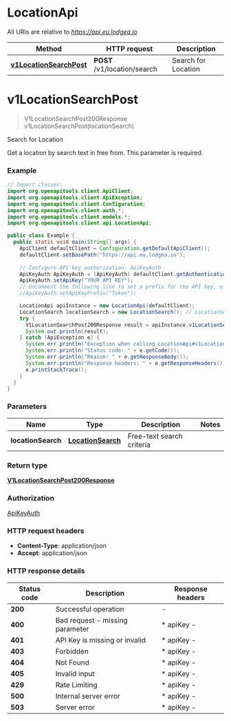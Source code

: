 # LocationApi

All URIs are relative to *https://api.eu.lodgea.io*

| Method | HTTP request | Description |
|------------- | ------------- | -------------|
| [**v1LocationSearchPost**](LocationApi.md#v1LocationSearchPost) | **POST** /v1/location/search | Search for Location |


<a name="v1LocationSearchPost"></a>
# **v1LocationSearchPost**
> V1LocationSearchPost200Response v1LocationSearchPost(locationSearch)

Search for Location

Get a location by search text in free from. This parameter is required.

### Example
```java
// Import classes:
import org.openapitools.client.ApiClient;
import org.openapitools.client.ApiException;
import org.openapitools.client.Configuration;
import org.openapitools.client.auth.*;
import org.openapitools.client.models.*;
import org.openapitools.client.api.LocationApi;

public class Example {
  public static void main(String[] args) {
    ApiClient defaultClient = Configuration.getDefaultApiClient();
    defaultClient.setBasePath("https://api.eu.lodgea.io");
    
    // Configure API key authorization: ApiKeyAuth
    ApiKeyAuth ApiKeyAuth = (ApiKeyAuth) defaultClient.getAuthentication("ApiKeyAuth");
    ApiKeyAuth.setApiKey("YOUR API KEY");
    // Uncomment the following line to set a prefix for the API key, e.g. "Token" (defaults to null)
    //ApiKeyAuth.setApiKeyPrefix("Token");

    LocationApi apiInstance = new LocationApi(defaultClient);
    LocationSearch locationSearch = new LocationSearch(); // LocationSearch | Free-text search criteria
    try {
      V1LocationSearchPost200Response result = apiInstance.v1LocationSearchPost(locationSearch);
      System.out.println(result);
    } catch (ApiException e) {
      System.err.println("Exception when calling LocationApi#v1LocationSearchPost");
      System.err.println("Status code: " + e.getCode());
      System.err.println("Reason: " + e.getResponseBody());
      System.err.println("Response headers: " + e.getResponseHeaders());
      e.printStackTrace();
    }
  }
}
```

### Parameters

| Name | Type | Description  | Notes |
|------------- | ------------- | ------------- | -------------|
| **locationSearch** | [**LocationSearch**](LocationSearch.md)| Free-text search criteria | |

### Return type

[**V1LocationSearchPost200Response**](V1LocationSearchPost200Response.md)

### Authorization

[ApiKeyAuth](../README.md#ApiKeyAuth)

### HTTP request headers

 - **Content-Type**: application/json
 - **Accept**: application/json

### HTTP response details
| Status code | Description | Response headers |
|-------------|-------------|------------------|
| **200** | Successful operation |  -  |
| **400** | Bad request - missing parameter |  * apiKey -  <br>  |
| **401** | API Key is missing or invalid |  * apiKey -  <br>  |
| **403** | Forbidden |  * apiKey -  <br>  |
| **404** | Not Found |  * apiKey -  <br>  |
| **405** | Invalid input |  * apiKey -  <br>  |
| **429** | Rate Limiting |  * apiKey -  <br>  |
| **500** | Internal server error |  * apiKey -  <br>  |
| **503** | Server error |  * apiKey -  <br>  |


